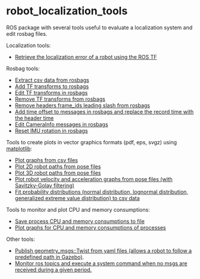 robot_localization_tools
========================

ROS package with several tools useful to evaluate a localization system and edit rosbag files.


Localization tools:
- [Retrieve the localization error of a robot using the ROS TF](launch/robot_localization_error.launch)


Rosbag tools:
- [Extract csv data from rosbags](tools/bag2csv.bash)
- [Add TF transforms to rosbags](scripts/add_tf.py)
- [Edit TF transforms in rosbags](scripts/change_tf.py)
- [Remove TF transforms from rosbags](scripts/remove_tf.py)
- [Remove headers frame_ids leading slash from rosbags](scripts/remove_frame_ids_leading_slash.py)
- [Add time offset to messages in rosbags and replace the record time with the header time](scripts/add_time_offset.py)
- [Edit CameraInfo messages in rosbags](scripts/change_camera_info.py)
- [Reset IMU rotation in rosbags](scripts/reset_imu_rotation.py)


Tools to create plots in vector graphics formats (pdf, eps, svgz) using [matplotlib](http://matplotlib.org/):
- [Plot graphs from csv files](scripts/graph_plotter.py)
- [Plot 2D robot paths from pose files](scripts/path_plotter.py)
- [Plot 3D robot paths from pose files](scripts/path_plotter_3d.py)
- [Plot robot velocity and acceleration graphs from pose files (with Savitzky-Golay filtering)](scripts/path_velocity_and_acceleration_plotter.py)
- [Fit probability distributions (normal distribution, lognormal distribution, generalized extreme value distribution) to csv data](scripts/probability_distribution_plotter.py)


Tools to monitor and plot CPU and memory consumptions:
- [Save process CPU and memory consumptions to file](tools/process_monitor.sh)
- [Plot graphs for CPU and memory consumptions of processes](tools/generate_process_monitor_graphs.bash)


Other tools:
- [Publish geometry_msgs::Twist from yaml files (allows a robot to follow a predefined path in Gazebo)](launch/twist_publisher.launch).
- [Monitor ros topics and execute a system command when no msgs are received during a given period.](scripts/topic_supervisor.py)
